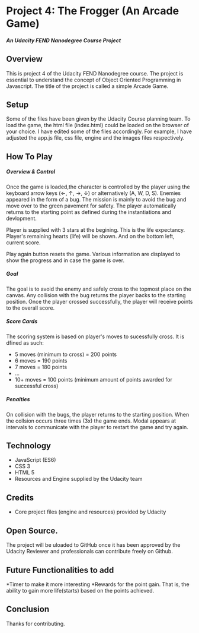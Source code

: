 # Project 4: The Frogger (An Arcade Game)
##### *An Udacity FEND Nanodegree Course Project*

## Overview

This is project 4 of the Udacity FEND Nanodegree course. The project is essential to understand the concept of Object Oriented Programming in Javascript. The title of the project is called a simple Arcade Game.


## Setup

Some of the files have been given by the Udacity Course planning team. To load the game, the html file (index.html) could be loaded on the browser of your choice. I have edited some of the files accordingly. For example, I have adjusted the app.js file, css file, engine and the images files respectively.

## How To Play

##### Overview & Control

Once the game is loaded,the character is controlled by the player using the keyboard arrow keys (←, ↑, →, ↓) or alternatively (A, W, D, S). Enemies appeared in the form of a bug. The mission is mainly to avoid the bug and move over to the green pavement for safety. The player automatically returns to the starting point as defined during the instantiations and devlopment. 

Player is supplied with 3 stars at the begining. This is the life expectancy. Player's remaining hearts (life) will be shown. And on the bottom left, current score. 

Play again button resets the game. Various information are displayed to show the progress and in case the game is over.

##### Goal

The goal is to avoid the enemy and safely cross to the topmost place on the canvas.
Any collision with the bug returns the player backs to the starting position.
Once the player crossed successfully, the player will receive points to the overall score. 

##### Score Cards

The scoring system is based on player's moves to sucessfully cross. It is dfined as such:

* 5 moves (minimum to cross) = 200 points
* 6 moves = 190 points
* 7 moves = 180 points
* ... 
* 10+ moves = 100 points (minimum amount of points awarded for successful cross)


##### Penalties

On collision with the bugs, the player returns to the starting position. When the collsion occurs three times (3x) the game ends. Modal appears at intervals to communicate with the player to restart the game and try again. 


## Technology

* JavaScript (ES6)
* CSS 3
* HTML 5
* Resources and Engine supplied by the Udacity team


## Credits

* Core project files (engine and resources) provided by Udacity

## Open Source.
The project will be uloaded to GitHub once it has been approved by the Udacity Reviewer and professionals can contribute freely on Github.

## Future Functionalities to add
*Timer to make it more interesting
*Rewards for the point gain. That is, the ability to gain more life(starts) based on the points achieved.

## Conclusion
Thanks for contributing.




